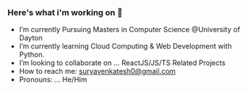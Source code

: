 ### Here's what i'm working on 👋
- I’m currently Pursuing Masters in Computer Science @University of Dayton
- I’m currently learning Cloud Computing & Web Development with Python.
- I’m looking to collaborate on ... ReactJS/JS/TS Related Projects
- How to reach me: suryavenkatesh0@gmail.com
- Pronouns: ... He/Him
